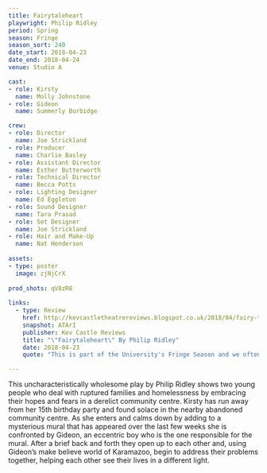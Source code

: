 ```yaml
---
title: Fairytaleheart
playwright: Philip Ridley
period: Spring
season: Fringe
season_sort: 240
date_start: 2018-04-23
date_end: 2018-04-24
venue: Studio A

cast:
- role: Kirsty
  name: Molly Johnstone
- role: Gideon
  name: Summerly Burbidge

crew:
- role: Director
  name: Joe Strickland
- role: Producer
  name: Charlie Basley
- role: Assistant Director
  name: Esther Butterworth
- role: Technical Director
  name: Becca Potts
- role: Lighting Designer
  name: Ed Eggleton
- role: Sound Designer
  name: Tara Prasad
- role: Set Designer
  name: Joe Strickland
- role: Hair and Make-Up
  name: Nat Henderson
  
assets:
- type: poster
  image: zjNjCrX
  
prod_shots: qV8zR8
  
links:
  - type: Review
    href: http://kevcastletheatrereviews.blogspot.co.uk/2018/04/fairy-tale-heart-by-philip-ridley.html
    snapshot: ATArI
    publisher: Kev Castle Reviews
    title: "\"Fairytaleheart\" By Philip Ridley"
    date: 2018-04-23
    quote: "This is part of the University's Fringe Season and we often think that \"Fringe\" means alternative. Not so in this case as this is one piece of theatre that is a lovely, gentle piece of theatre for all age groups leading to thought provoking discussion periods."

---
```


This uncharacteristically wholesome play by Philip Ridley shows two young people who deal with ruptured families and homelessness by embracing their hopes and fears in a derelict community centre. Kirsty has run away from her 15th birthday party and found solace in the nearby abandoned community centre. As she enters and calms down by adding to a mysterious mural that has appeared over the last few weeks she is confronted by Gideon, an eccentric boy who is the one responsible for the mural. After a brief back and forth they open up to each other and, using Gideon’s make believe world of Karamazoo, begin to address their problems together, helping each other see their lives in a different light.

